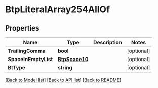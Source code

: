 # BtpLiteralArray254AllOf

## Properties

Name | Type | Description | Notes
------------ | ------------- | ------------- | -------------
**TrailingComma** | **bool** |  | [optional] 
**SpaceInEmptyList** | [**BtpSpace10**](BTPSpace-10.md) |  | [optional] 
**BtType** | **string** |  | [optional] 

[[Back to Model list]](../README.md#documentation-for-models) [[Back to API list]](../README.md#documentation-for-api-endpoints) [[Back to README]](../README.md)


